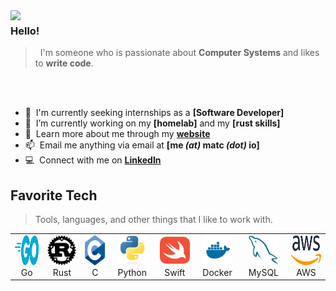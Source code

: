 <img align="left" src="https://i.imgur.com/EDA9AIu.png">

### Hello!

> &nbsp; I'm someone who is passionate about **Computer Systems** and likes to **write code**.

<br><br>

- :office: &nbsp;I'm currently seeking internships as a **[Software Developer]**
- :seedling: &nbsp;I’m currently working on my **[homelab]** and my **[rust skills]**
- :book: &nbsp;Learn more about me through my **[website](https://matc.io)**
- :mailbox: &nbsp;Email me anything via email at **[me _(at)_ matc _(dot)_ io]**
- :computer: &nbsp;Connect with me on **[LinkedIn](https://www.linkedin.com/in/matthew-correa)**

<h2 align="left">Favorite Tech</h2>

> Tools, languages, and other things that I like to work with.

<table>
  <tr>
    <td align="center" width="96">
      <a href="https://go.dev">
        <img src="./img/go.svg" width="48" height="48" alt="Golang" />
      </a>
      <br>Go
    </td>
    <td align="center" width="96">
      <a href="https://www.rust-lang.org">
        <img src="./img/rust.svg" width="48" height="48" alt="Rust" />
      </a>
      <br>Rust
    </td>
    <td align="center" width="96">
      <a href="#">
        <img src="./img/c.svg" width="48" height="48" alt="C" />
      </a>
      <br>C
    </td>
    <td align="center" width="96">
      <a href="https://python.org">
        <img src="./img/python.svg" width="48" height="48" alt="Python" />
      </a>
      <br>Python
    </td>
    <td align="center" width="96">
      <a href="https://swift.org" >
        <img src="./img/swift.svg" width="48" height="48" alt="Swift" />
      </a>
      <br>Swift
    </td>
    <td align="center" width="96"> 
      <a href="https://docker.com" >
        <img src="./img/docker.svg" width="48" height="48" alt="Docker" />
      </a>
      <br>Docker
    </td>
    <td align="center" width="96">
      <a href="https://mysql.com" >
        <img src="./img/mysql.svg" width="48" height="48" alt="MySQL" />
      </a>
      <br>MySQL
    </td>
    <td align="center"  width="96">
      <a href="https://aws.amazon.com">
        <img src="./img/aws.svg" width="48" height="48" alt="aws" />
      </a>
      <br>AWS
    </td>
  </tr>
</table>

